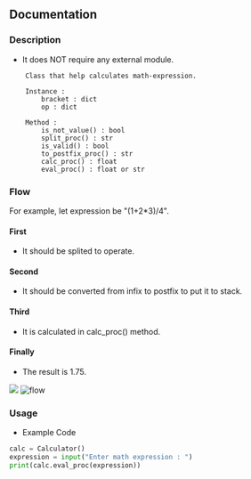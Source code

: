## Documentation
### Description
- It does NOT require any external module.

```
    Class that help calculates math-expression.
    
    Instance : 
        bracket : dict
        op : dict
    
    Method :
        is_not_value() : bool
        split_proc() : str
        is_valid() : bool
        to_postfix_proc() : str
        calc_proc() : float
        eval_proc() : float or str
```

### Flow
For example, let expression be "(1+2*3)/4".

#### First 
- It should be splited to operate.

#### Second
- It should be converted from infix to postfix to put it to stack.
#### Third
- It is calculated in calc_proc() method.

#### Finally
- The result is 1.75.

![](/flow.png)
![flow](https://github.com/Intel-Edge-AI-SW-Developers-2nd-Team-1/BoardMaestro/assets/45201672/bc3e833d-b479-402a-aec8-cedbd541b845)

### Usage
- Example Code

```python
calc = Calculator()
expression = input("Enter math expression : ")
print(calc.eval_proc(expression))
```
